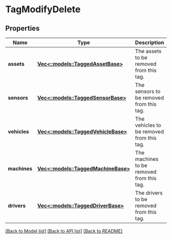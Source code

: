 # TagModifyDelete

## Properties
Name | Type | Description | Notes
------------ | ------------- | ------------- | -------------
**assets** | [**Vec<::models::TaggedAssetBase>**](TaggedAssetBase.md) | The assets to be removed from this tag. | [optional] 
**sensors** | [**Vec<::models::TaggedSensorBase>**](TaggedSensorBase.md) | The sensors to be removed from this tag. | [optional] 
**vehicles** | [**Vec<::models::TaggedVehicleBase>**](TaggedVehicleBase.md) | The vehicles to be removed from this tag. | [optional] 
**machines** | [**Vec<::models::TaggedMachineBase>**](TaggedMachineBase.md) | The machines to be removed from this tag. | [optional] 
**drivers** | [**Vec<::models::TaggedDriverBase>**](TaggedDriverBase.md) | The drivers to be removed from this tag. | [optional] 

[[Back to Model list]](../README.md#documentation-for-models) [[Back to API list]](../README.md#documentation-for-api-endpoints) [[Back to README]](../README.md)


